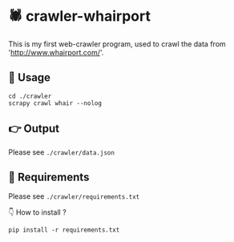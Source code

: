 # :spider: crawler-whairport

This is my first web-crawler program, used to crawl the data from 'http://www.whairport.com/'.



## :book: Usage

```shell
cd ./crawler
scrapy crawl whair --nolog
```



## :point_right: ​Output

Please see `./crawler/data.json`



## :open_file_folder: Requirements

Please see `./crawler/requirements.txt`

:point_down: How to install ?

```shell
pip install -r requirements.txt
```